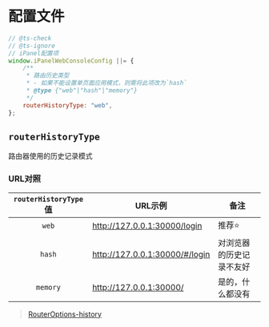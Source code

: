 # 配置文件

```js title='dist/config.js'
// @ts-check
// @ts-ignore
// iPanel配置项
window.iPanelWebConsoleConfig ||= {
    /**
     * 路由历史类型
     * - 如果不能设置单页面应用模式，则需将此项改为`hash`
     * @type {"web"|"hash"|"memory"}
     */
    routerHistoryType: "web",
};
```

## `routerHistoryType`

路由器使用的历史记录模式

### URL对照

| `routerHistoryType`值 | URL示例                          | 备注                     |
| :-------------------: | -------------------------------- | ------------------------ |
|         `web`         | <http://127.0.0.1:30000/login>   | 推荐⭐                    |
|        `hash`         | <http://127.0.0.1:30000/#/login> | 对浏览器的历史记录不友好 |
|       `memory`        | <http://127.0.0.1:30000/>        | 是的，什么都没有         |

>[RouterOptions-history](https://router.vuejs.org/zh/api/interfaces/RouterOptions.html#Properties-history)
